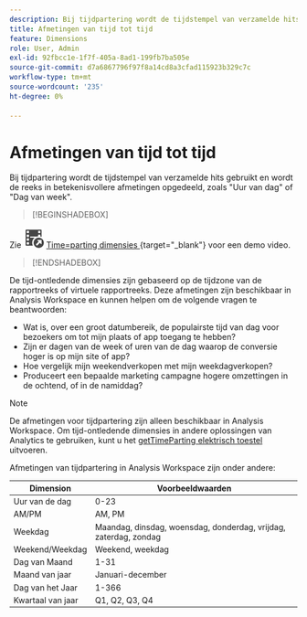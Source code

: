 ```yaml
---
description: Bij tijdpartering wordt de tijdstempel van verzamelde hits gebruikt en wordt de reeks in betekenisvollere afmetingen opgedeeld, zoals "Uur van dag" of "Dag van week".
title: Afmetingen van tijd tot tijd
feature: Dimensions
role: User, Admin
exl-id: 92fbcc1e-1f7f-405a-8ad1-199fb7ba505e
source-git-commit: d7a6867796f97f8a14cd8a3cfad115923b329c7c
workflow-type: tm+mt
source-wordcount: '235'
ht-degree: 0%

---
```


# Afmetingen van tijd tot tijd

Bij tijdpartering wordt de tijdstempel van verzamelde hits gebruikt en wordt de reeks in betekenisvollere afmetingen opgedeeld, zoals &quot;Uur van dag&quot; of &quot;Dag van week&quot;.


>[!BEGINSHADEBOX]

Zie ![ VideoCheckedOut ](/help/assets/icons/VideoCheckedOut.svg) [ Time=parting dimensies ](https://video.tv.adobe.com/v/23727?quality=12&learn=on){target="_blank"} voor een demo video.

>[!ENDSHADEBOX]


De tijd-ontledende dimensies zijn gebaseerd op de tijdzone van de rapportreeks of virtuele rapportreeks. Deze afmetingen zijn beschikbaar in Analysis Workspace en kunnen helpen om de volgende vragen te beantwoorden:

* Wat is, over een groot datumbereik, de populairste tijd van dag voor bezoekers om tot mijn plaats of app toegang te hebben?
* Zijn er dagen van de week of uren van de dag waarop de conversie hoger is op mijn site of app?
* Hoe vergelijk mijn weekendverkopen met mijn weekdagverkopen?
* Produceert een bepaalde marketing campagne hogere omzettingen in de ochtend, of in de namiddag?

>[!NOTE]
>
>De afmetingen voor tijdpartering zijn alleen beschikbaar in Analysis Workspace. Om tijd-ontledende dimensies in andere oplossingen van Analytics te gebruiken, kunt u het [ getTimeParting elektrisch toestel ](https://experienceleague.adobe.com/docs/analytics/implementation/vars/plugins/gettimeparting.html?lang=nl-NL) uitvoeren.

Afmetingen van tijdpartering in Analysis Workspace zijn onder andere:

| Dimension | Voorbeeldwaarden |
| --- | --- |
| Uur van de dag | 0-23 |
| AM/PM | AM, PM |
| Weekdag | Maandag, dinsdag, woensdag, donderdag, vrijdag, zaterdag, zondag |
| Weekend/Weekdag | Weekend, weekdag |
| Dag van Maand | 1-31 |
| Maand van jaar | Januari-december |
| Dag van het Jaar | 1-366 |
| Kwartaal van jaar | Q1, Q2, Q3, Q4 |
